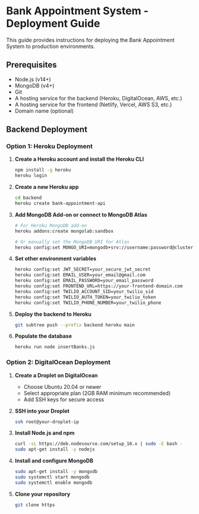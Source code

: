 # Bank Appointment System - Deployment Guide

This guide provides instructions for deploying the Bank Appointment System to production environments.

## Prerequisites

- Node.js (v14+)
- MongoDB (v4+)
- Git
- A hosting service for the backend (Heroku, DigitalOcean, AWS, etc.)
- A hosting service for the frontend (Netlify, Vercel, AWS S3, etc.)
- Domain name (optional)

## Backend Deployment

### Option 1: Heroku Deployment

1. **Create a Heroku account and install the Heroku CLI**
   ```bash
   npm install -g heroku
   heroku login
   ```

2. **Create a new Heroku app**
   ```bash
   cd backend
   heroku create bank-appointment-api
   ```

3. **Add MongoDB Add-on or connect to MongoDB Atlas**
   ```bash
   # For Heroku MongoDB add-on
   heroku addons:create mongolab:sandbox
   
   # Or manually set the MongoDB URI for Atlas
   heroku config:set MONGO_URI=mongodb+srv://username:password@cluster.mongodb.net/bank-appointments
   ```

4. **Set other environment variables**
   ```bash
   heroku config:set JWT_SECRET=your_secure_jwt_secret
   heroku config:set EMAIL_USER=your_email@gmail.com
   heroku config:set EMAIL_PASSWORD=your_email_password
   heroku config:set FRONTEND_URL=https://your-frontend-domain.com
   heroku config:set TWILIO_ACCOUNT_SID=your_twilio_sid
   heroku config:set TWILIO_AUTH_TOKEN=your_twilio_token
   heroku config:set TWILIO_PHONE_NUMBER=your_twilio_phone
   ```

5. **Deploy the backend to Heroku**
   ```bash
   git subtree push --prefix backend heroku main
   ```

6. **Populate the database**
   ```bash
   heroku run node insertBanks.js
   ```

### Option 2: DigitalOcean Deployment

1. **Create a Droplet on DigitalOcean**
   - Choose Ubuntu 20.04 or newer
   - Select appropriate plan (2GB RAM minimum recommended)
   - Add SSH keys for secure access

2. **SSH into your Droplet**
   ```bash
   ssh root@your-droplet-ip
   ```

3. **Install Node.js and npm**
   ```bash
   curl -sL https://deb.nodesource.com/setup_16.x | sudo -E bash -
   sudo apt-get install -y nodejs
   ```

4. **Install and configure MongoDB**
   ```bash
   sudo apt-get install -y mongodb
   sudo systemctl start mongodb
   sudo systemctl enable mongodb
   ```

5. **Clone your repository**
   ```bash
   git clone https
